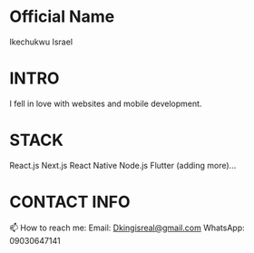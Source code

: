 # Official Name
Ikechukwu Israel

# INTRO
I fell in love with websites and mobile development.

# STACK
React.js
Next.js
React Native
Node.js
Flutter
(adding more)...

# CONTACT INFO
📫 How to reach me:
Email: Dkingisreal@gmail.com
WhatsApp: 09030647141 


<!---
Izrael707/Izrael707 is a ✨ special ✨ repository because its `README.md` (this file) appears on your GitHub profile.
You can click the Preview link to take a look at your changes.
--->
